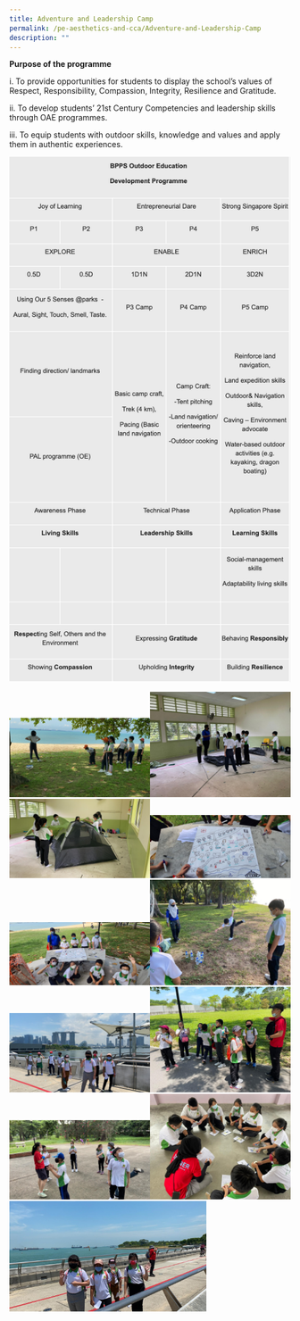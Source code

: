 ```yaml
---
title: Adventure and Leadership Camp
permalink: /pe-aesthetics-and-cca/Adventure-and-Leadership-Camp
description: ""
---
```

**Purpose of the programme**

i.              To provide opportunities for students to display the school’s values of Respect, Responsibility, Compassion, Integrity, Resilience and Gratitude.

ii.             To develop students’ 21st Century Competencies and leadership skills through OAE programmes.

iii.            To equip students with outdoor skills, knowledge and values and apply them in authentic experiences.

![](/images/development%20prog.png)

<img src="/images/bpp1.jpg" 
     style="width:50%"><img src="/images/bpp2.jpg" 
     style="width:50%"><img src="/images/bpp3.jpg" 
     style="width:50%"><img src="/images/bpp4.jpg" 
     style="width:50%"><img src="/images/bpp5.jpg" 
     style="width:50%"><img src="/images/bpp6.jpg" 
     style="width:50%"><img src="/images/bpp7.jpg" 
     style="width:50%"><img src="/images/bpp8.jpg" 
     style="width:50%"><img src="/images/bpp9.jpg" 
     style="width:50%"><img src="/images/bpp10.jpg" 
     style="width:50%"><img src="/images/bpp11.jpg" 
     style="width:70%">